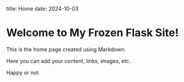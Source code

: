 title: Home
date: 2024-10-03

# Welcome to My Frozen Flask Site!

This is the home page created using Markdown.

Here you can add your content, links, images, etc.

Happy or not